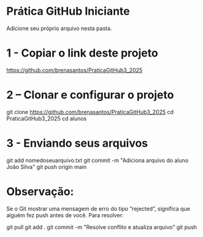 # Prática GitHub Iniciante

Adicione seu próprio arquivo nesta pasta. 

# 1 - Copiar o link deste projeto
https://github.com/brenasantos/PraticaGitHub3_2025 

# 2 – Clonar e configurar o projeto

git clone https://github.com/brenasantos/PraticaGitHub3_2025
cd PraticaGitHub3_2025
cd alunos

# 3 - Enviando seus arquivos

git add nomedoseuarquivo.txt
git commit -m "Adiciona arquivo do aluno João Silva"
git push origin main

# Observação:
Se o Git mostrar uma mensagem de erro do tipo “rejected”, significa que alguém fez push antes de você.
Para resolver:

git pull
git add .
git commit -m "Resolve conflito e atualiza arquivo"
git push




